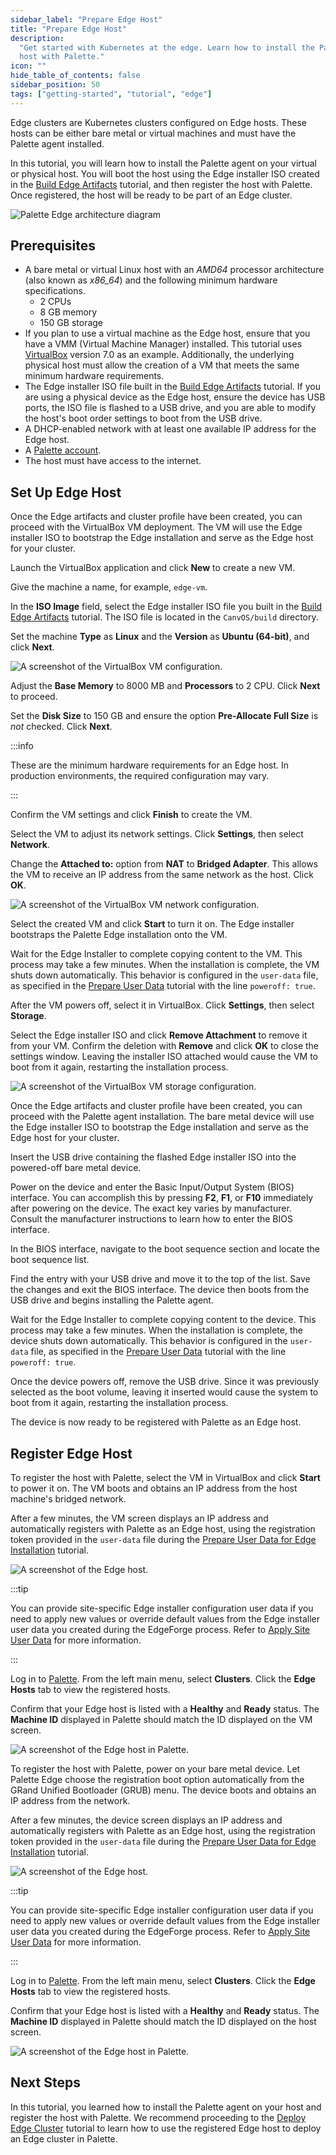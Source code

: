 ```yaml
---
sidebar_label: "Prepare Edge Host"
title: "Prepare Edge Host"
description:
  "Get started with Kubernetes at the edge. Learn how to install the Palette agent on your Edge host and register the
  host with Palette."
icon: ""
hide_table_of_contents: false
sidebar_position: 50
tags: ["getting-started", "tutorial", "edge"]
---
```


Edge clusters are Kubernetes clusters configured on Edge hosts. These hosts can be either bare metal or virtual machines
and must have the Palette agent installed.

In this tutorial, you will learn how to install the Palette agent on your virtual or physical host. You will boot the
host using the Edge installer ISO created in the [Build Edge Artifacts](./build-edge-artifacts.md) tutorial, and then
register the host with Palette. Once registered, the host will be ready to be part of an Edge cluster.

![Palette Edge architecture diagram](/getting-started/getting-started_introduction-edge_edge-diagram-host.webp)

## Prerequisites

- A bare metal or virtual Linux host with an _AMD64_ processor architecture (also known as _x86_64_) and the following
  minimum hardware specifications.
  - 2 CPUs
  - 8 GB memory
  - 150 GB storage
- If you plan to use a virtual machine as the Edge host, ensure that you have a VMM (Virtual Machine Manager) installed.
  This tutorial uses
  [VirtualBox](https://www.oracle.com/virtualization/technologies/vm/downloads/virtualbox-downloads.html) version 7.0 as
  an example. Additionally, the underlying physical host must allow the creation of a VM that meets the same minimum
  hardware requirements.
- The Edge installer ISO file built in the [Build Edge Artifacts](./build-edge-artifacts.md) tutorial. If you are using
  a physical device as the Edge host, ensure the device has USB ports, the ISO file is flashed to a USB drive, and you
  are able to modify the host's boot order settings to boot from the USB drive.
- A DHCP-enabled network with at least one available IP address for the Edge host.
- A [Palette account](https://www.spectrocloud.com/get-started).
- The host must have access to the internet.

## Set Up Edge Host

<Tabs groupId="host">

<TabItem label="VM Host" value="VM Host">

Once the Edge artifacts and cluster profile have been created, you can proceed with the VirtualBox VM deployment. The VM
will use the Edge installer ISO to bootstrap the Edge installation and serve as the Edge host for your cluster.

Launch the VirtualBox application and click **New** to create a new VM.

Give the machine a name, for example, `edge-vm`.

In the **ISO Image** field, select the Edge installer ISO file you built in the
[Build Edge Artifacts](./build-edge-artifacts.md) tutorial. The ISO file is located in the `CanvOS/build` directory.

Set the machine **Type** as **Linux** and the **Version** as **Ubuntu (64-bit)**, and click **Next**.

![A screenshot of the VirtualBox VM configuration.](/getting-started/getting-started_introduction-edge_prepare-edge-host_vm-config.webp)

Adjust the **Base Memory** to 8000 MB and **Processors** to 2 CPU. Click **Next** to proceed.

Set the **Disk Size** to 150 GB and ensure the option **Pre-Allocate Full Size** is _not_ checked. Click **Next**.

:::info

These are the minimum hardware requirements for an Edge host. In production environments, the required configuration may
vary.

:::

Confirm the VM settings and click **Finish** to create the VM.

Select the VM to adjust its network settings. Click **Settings**, then select **Network**.

Change the **Attached to:** option from **NAT** to **Bridged Adapter**. This allows the VM to receive an IP address from
the same network as the host. Click **OK**.

![A screenshot of the VirtualBox VM network configuration.](/getting-started/getting-started_introduction-edge_prepare-edge-host_vm-network.webp)

Select the created VM and click **Start** to turn it on. The Edge installer bootstraps the Palette Edge installation
onto the VM.

Wait for the Edge Installer to complete copying content to the VM. This process may take a few minutes. When the
installation is complete, the VM shuts down automatically. This behavior is configured in the `user-data` file, as
specified in the [Prepare User Data](./prepare-user-data.md) tutorial with the line `poweroff: true`.

After the VM powers off, select it in VirtualBox. Click **Settings**, then select **Storage**.

Select the Edge installer ISO and click **Remove Attachment** to remove it from your VM. Confirm the deletion with
**Remove** and click **OK** to close the settings window. Leaving the installer ISO attached would cause the VM to boot
from it again, restarting the installation process.

![A screenshot of the VirtualBox VM storage configuration.](/getting-started/getting-started_introduction-edge_prepare-edge-host_vm-remove-iso.webp)

</TabItem>

<TabItem label="Bare Metal Host" value="Bare Metal Host">

Once the Edge artifacts and cluster profile have been created, you can proceed with the Palette agent installation. The
bare metal device will use the Edge installer ISO to bootstrap the Edge installation and serve as the Edge host for your
cluster.

Insert the USB drive containing the flashed Edge installer ISO into the powered-off bare metal device.

Power on the device and enter the Basic Input/Output System (BIOS) interface. You can accomplish this by pressing
**F2**, **F1**, or **F10** immediately after powering on the device. The exact key varies by manufacturer. Consult the
manufacturer instructions to learn how to enter the BIOS interface.

In the BIOS interface, navigate to the boot sequence section and locate the boot sequence list.

Find the entry with your USB drive and move it to the top of the list. Save the changes and exit the BIOS interface. The
device then boots from the USB drive and begins installing the Palette agent.

Wait for the Edge Installer to complete copying content to the device. This process may take a few minutes. When the
installation is complete, the device shuts down automatically. This behavior is configured in the `user-data` file, as
specified in the [Prepare User Data](./prepare-user-data.md) tutorial with the line `poweroff: true`.

Once the device powers off, remove the USB drive. Since it was previously selected as the boot volume, leaving it
inserted would cause the system to boot from it again, restarting the installation process.

The device is now ready to be registered with Palette as an Edge host.

</TabItem>

</Tabs>

## Register Edge Host

<Tabs groupId="host">

<TabItem label="VM Host" value="VM Host">

To register the host with Palette, select the VM in VirtualBox and click **Start** to power it on. The VM boots and
obtains an IP address from the host machine's bridged network.

After a few minutes, the VM screen displays an IP address and automatically registers with Palette as an Edge host,
using the registration token provided in the `user-data` file during the
[Prepare User Data for Edge Installation](./prepare-user-data.md) tutorial.

![A screenshot of the Edge host.](/getting-started/getting-started_introduction-edge_prepare-edge-host_edge-host-screen.webp)

:::tip

You can provide site-specific Edge installer configuration user data if you need to apply new values or override default
values from the Edge installer user data you created during the EdgeForge process. Refer to
[Apply Site User Data](../../../clusters/edge/site-deployment/site-installation/site-user-data.md) for more information.

:::

Log in to [Palette](https://console.spectrocloud.com/). From the left main menu, select **Clusters**. Click the **Edge
Hosts** tab to view the registered hosts.

Confirm that your Edge host is listed with a **Healthy** and **Ready** status. The **Machine ID** displayed in Palette
should match the ID displayed on the VM screen.

![A screenshot of the Edge host in Palette.](/getting-started/getting-started_introduction-edge_prepare-edge-host_edge-host-palette.webp)

</TabItem>

<TabItem label="Bare Metal Host" value="Bare Metal Host">

To register the host with Palette, power on your bare metal device. Let Palette Edge choose the registration boot option
automatically from the GRand Unified Bootloader (GRUB) menu. The device boots and obtains an IP address from the
network.

After a few minutes, the device screen displays an IP address and automatically registers with Palette as an Edge host,
using the registration token provided in the `user-data` file during the
[Prepare User Data for Edge Installation](./prepare-user-data.md) tutorial.

![A screenshot of the Edge host.](/getting-started/getting-started_introduction-edge_prepare-edge-host_edge-host-screen.webp)

:::tip

You can provide site-specific Edge installer configuration user data if you need to apply new values or override default
values from the Edge installer user data you created during the EdgeForge process. Refer to
[Apply Site User Data](../../../clusters/edge/site-deployment/site-installation/site-user-data.md) for more information.

:::

Log in to [Palette](https://console.spectrocloud.com/). From the left main menu, select **Clusters**. Click the **Edge
Hosts** tab to view the registered hosts.

Confirm that your Edge host is listed with a **Healthy** and **Ready** status. The **Machine ID** displayed in Palette
should match the ID displayed on the host screen.

![A screenshot of the Edge host in Palette.](/getting-started/getting-started_introduction-edge_prepare-edge-host_edge-host-palette.webp)

</TabItem>

</Tabs>

## Next Steps

In this tutorial, you learned how to install the Palette agent on your host and register the host with Palette. We
recommend proceeding to the [Deploy Edge Cluster](./deploy-edge-cluster.md) tutorial to learn how to use the registered
Edge host to deploy an Edge cluster in Palette.
